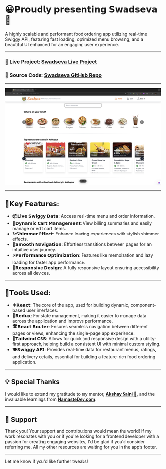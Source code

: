 # 😀𝗣𝗿𝗼𝘂𝗱𝗹𝘆 𝗽𝗿𝗲𝘀𝗲𝗻𝘁𝗶𝗻𝗴 𝗦𝘄𝗮𝗱𝘀𝗲𝘃𝗮🍕  

A highly scalable and performant food ordering app utilizing real-time Swiggy API, featuring fast loading, optimized menu browsing, and a beautiful UI enhanced for an engaging user experience.

---

### 🔗 Live Project: [Swadseva Live Project](https://swadseva-ssg.vercel.app/)  

### 🔗 Source Code: [Swadseva GitHub Repo](https://github.com/surajgharpankar28/SwadSeva.git)  

--- 
![Preview of Swadseva App](appScreenshot.jpg)

--- 


## 💠𝗞𝗲𝘆 𝗙𝗲𝗮𝘁𝘂𝗿𝗲𝘀:  

- **📦𝗟𝗶𝘃𝗲 𝗦𝘄𝗶𝗴𝗴𝘆 𝗗𝗮𝘁𝗮**: Access real-time menu and order information.    
- **🛒𝗗𝘆𝗻𝗮𝗺𝗶𝗰 𝗖𝗮𝗿𝘁 𝗠𝗮𝗻𝗮𝗴𝗲𝗺𝗲𝗻𝘁**: View billing summaries and easily manage or edit cart items.    
- **✨𝗦𝗵𝗶𝗺𝗺𝗲𝗿 𝗘𝗳𝗳𝗲𝗰𝘁**: Enhance loading experiences with stylish shimmer effects.  
- **📱𝗦𝗺𝗼𝗼𝘁𝗵 𝗡𝗮𝘃𝗶𝗴𝗮𝘁𝗶𝗼𝗻**: Effortless transitions between pages for an intuitive user journey.  
- **⚡𝗣𝗲𝗿𝗳𝗼𝗿𝗺𝗮𝗻𝗰𝗲 𝗢𝗽𝘁𝗶𝗺𝗶𝘇𝗮𝘁𝗶𝗼𝗻**: Features like memoization and lazy loading for faster app performance.  
- **📏𝗥𝗲𝘀𝗽𝗼𝗻𝘀𝗶𝘃𝗲 𝗗𝗲𝘀𝗶𝗴𝗻**: A fully responsive layout ensuring accessibility across all devices.  

---

## 💠𝗧𝗼𝗼𝗹𝘀 𝗨𝘀𝗲𝗱:  

- **⚛️𝗥𝗲𝗮𝗰𝘁**: The core of the app, used for building dynamic, component-based user interfaces.  
- **🔄𝗥𝗲𝗱𝘂𝘅**: For state management, making it easier to manage data across the application and improve performance.  
- **🛣️𝗥𝗲𝗮𝗰𝘁 𝗥𝗼𝘂𝘁𝗲𝗿**: Ensures seamless navigation between different pages or views, enhancing the single-page app experience.  
- **🎨𝗧𝗮𝗶𝗹𝘄𝗶𝗻𝗱 𝗖𝗦𝗦**: Allows for quick and responsive design with a utility-first approach, helping build a consistent UI with minimal custom styling.  
- **🍽️𝗦𝘄𝗶𝗴𝗴𝘆 𝗔𝗣𝗜**: Provides real-time data for restaurant menus, ratings, and delivery details, essential for building a feature-rich food ordering application.  

---

## 💡 Special Thanks  

I would like to extend my gratitude to my mentor, <a href="https://www.linkedin.com/in/akshaymarch7/" target="_blank"><b>Akshay Saini 🚀</b></a>, and the invaluable learnings from <a href="https://namastedev.com" target="_blank"><b>NamasteDev.com</b></a>.
 

---

## 🙌 Support  

Thank you! Your support and contributions would mean the world! If my work resonates with you or if you're looking for a frontend developer with a passion for creating engaging websites, I'd be glad if you'd consider referring me. All my other resources are waiting for you in the app’s footer.  

---

Let me know if you'd like further tweaks! 